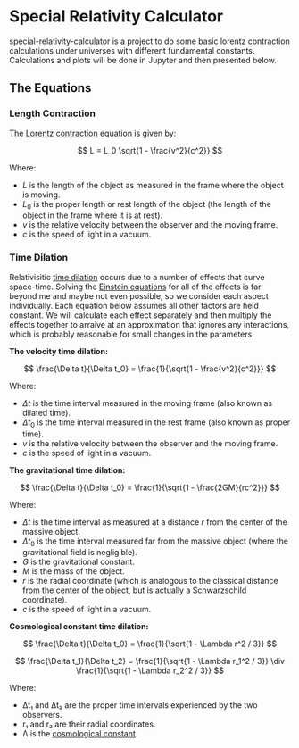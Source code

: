 
# Special Relativity Calculator

special-relativity-calculator is a project to do some basic lorentz contraction calculations under universes with different fundamental constants. Calculations and plots will be done in Jupyter and then presented below.

## The Equations

### Length Contraction

The [Lorentz contraction](https://en.wikipedia.org/wiki/Lorentz_transformation) equation is given by:

$$ L = L_0 \sqrt{1 - \frac{v^2}{c^2}} $$

Where:

- $L$ is the length of the object as measured in the frame where the object is moving.
- $L_0$ is the proper length or rest length of the object (the length of the object in the frame where it is at rest).
- $v$ is the relative velocity between the observer and the moving frame.
- $c$ is the speed of light in a vacuum.

### Time Dilation

Relativisitic [time dilation](https://en.wikipedia.org/wiki/Time_dilation) occurs due to a number of effects that curve space-time. Solving the [Einstein equations](https://en.wikipedia.org/wiki/Einstein_field_equations) for all of the effects is far beyond me and maybe not even possible, so we consider each aspect individually. Each equation below assumes all other factors are held constant. We will calculate each effect separately and then multiply the effects together to arraive at an approximation that ignores any interactions, which is probably reasonable for small changes in the parameters.

**The velocity time dilation:**

$$ \frac{\Delta t}{\Delta t_0} = \frac{1}{\sqrt{1 - \frac{v^2}{c^2}}} $$

Where:
  - $\Delta t$ is the time interval measured in the moving frame (also known as dilated time).
  - $\Delta t_0$ is the time interval measured in the rest frame (also known as proper time).
  - $v$ is the relative velocity between the observer and the moving frame.
  - $c$ is the speed of light in a vacuum.


**The gravitational time dilation:**

$$ \frac{\Delta t}{\Delta t_0} = \frac{1}{\sqrt{1 - \frac{2GM}{rc^2}}} $$

Where:
  - $\Delta t$ is the time interval as measured at a distance $r$ from the center of the massive object.
  - $\Delta t_0$ is the time interval measured far from the massive object (where the gravitational field is negligible).
  - $G$ is the gravitational constant.
  - $M$ is the mass of the object.
  - $r$ is the radial coordinate (which is analogous to the classical distance from the center of the object, but is actually a Schwarzschild coordinate).
  - $c$ is the speed of light in a vacuum.


**Cosmological constant time dilation:**

$$ \frac{\Delta t}{\Delta t_0} = \frac{1}{\sqrt{1 - \Lambda r^2 / 3}} $$

$$ \frac{\Delta t_1}{\Delta t_2} = \frac{1}{\sqrt{1 - \Lambda r_1^2 / 3}} \div \frac{1}{\sqrt{1 - \Lambda r_2^2 / 3}} $$


Where:
  - Δt₁ and Δt₂ are the proper time intervals experienced by the two observers.
  - r₁ and r₂ are their radial coordinates.
  - Λ is the [cosmological constant](https://en.wikipedia.org/wiki/Cosmological_constant).
